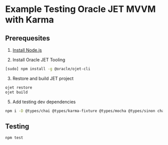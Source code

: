 # Example Testing Oracle JET MVVM with Karma

## Prerequesites
1) [Install Node.js](https://docs.oracle.com/en/middleware/developer-tools/jet/10/develop/choose-development-environment-oracle-jet.html#GUID-2B7F94A4-0699-47B6-96A9-C6E94B1BCF10)

2) Install Oracle JET Tooling

```bash
[sudo] npm install -g @oracle/ojet-cli
```
3) Restore and build JET project

```bash
ojet restore
ojet build
```
5) Add testing dev dependencies

```bash
npm i -D @types/chai @types/karma-fixture @types/mocha @types/sinon chai karma karma-chai karma-chrome-launcher karma-coverage karma-fixture karma-mocha karma-mocha-reporter karma-requirejs karma-sinon karma-typescript sinon ts-sinon
```

## Testing
```bash
npm test 
```